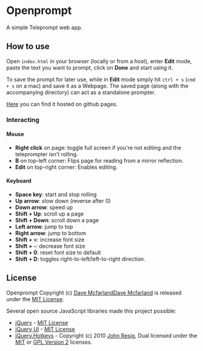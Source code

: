 # Openprompt
A simple Teleprompt web app.

## How to use

Open `index.html` in your browser (locally or from a host), enter **Edit** mode, paste the text you want to prompt, click on **Done** and start using it.

To save the prompt for later use, while in **Edit** mode simply hit `ctrl + s` (`cmd + s` on a mac) and save it as a Webpage. The saved page (along with the accompanying directory) can act as a standalone prompter.

[Here](http://mohsend.github.io/openprompt) you can find it hosted on github pages.

### Interacting

#### Mouse

- **Right click** on page: toggle full screen if you're not editing and the teleprompter isn't rolling.
- **B** on top-left corner: Flips page for reading from a mirror reflection.
- **Edit** on top-right corner: Enables editing.

#### Keyboard

- **Space key**: start and stop rolling
- **Up arrow**: slow down (reverse after 0)
- **Down arrow**: speed up
- **Shift + Up**: scroll up a page
- **Shift + Down**: scroll down a page
- **Left arrow**: jump to top
- **Right arrow**: jump to bottom
- **Shift + =**: increase font size
- **Shift + -**: decrease font size
- **Shift + 0**: reset font size to default
- **Shift + D**: toggles right-to-left/left-to-right direction.


## License

Openprompt Copyright (c)
[Dave McfarlandDave Mcfarland](https://github.com/treehouse-dave)
is released under the [MIT License](https://opensource.org/licenses/MIT).

Several open source JavaScript libraries made this project possible:  
- [jQuery](https://jquery.org/) - [MIT License](https://jquery.org/license/)
- [jQuery UI](http://jqueryui.com/) - [MIT License](https://jquery.org/license/)
- [jQuery.Hotkeys](https://github.com/jeresig/jquery.hotkeys) - Copyright (c)
 2010 [John Resig](https://github.com/jeresig/https://github.com/jeresig/), Dual licensed under the [MIT](https://opensource.org/licenses/MIT) or [GPL Version 2](http://www.gnu.org/licenses/old-licenses/gpl-2.0.en.html) licenses.
